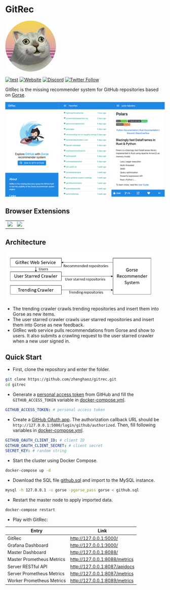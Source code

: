 # GitRec

<img width=160 src="assets/logo.png"/>

[![test](https://github.com/zhenghaoz/gitrec/actions/workflows/build_test.yml/badge.svg)](https://github.com/zhenghaoz/gitrec/actions/workflows/build_test.yml)
[![Website](https://img.shields.io/website?url=https%3A%2F%2Fgitrec.gorse.io)](https://gitrec.gorse.io)
[![Discord](https://img.shields.io/discord/830635934210588743)](https://discord.gg/x6gAtNNkAE)
[![Twitter Follow](https://img.shields.io/twitter/follow/gorse_io?label=Follow&style=social)](https://twitter.com/gorse_io)

GitRec is the missing recommender system for GitHub repositories based on [Gorse](https://github.com/zhenghaoz/gorse).

![](assets/gitrec.png)

## Browser Extensions

<table>
  <tbody>
    <tr>
      <td>
        <a href="https://chrome.google.com/webstore/detail/gitrec/eihokbaeiebdenibjophfipedicippfl" target="_blank">
          <img src="https://i.loli.net/2021/04/23/IqpU7COKQvzrcyG.png" />
        </a>
      </td>
    <td>
      <a href="https://microsoftedge.microsoft.com/addons/detail/gitrec/cpcfbfpnagiffgpmfljmcdokmfjffdpa" target="_blank">
        <img src="https://i.loli.net/2021/04/23/EnS3eDi4I86Yv2N.png" />
      </a>
    </td>
    </tr>
  </tbody>
</table>

## Architecture

<img width="480px" src="assets/architecture.png">

- The trending crawler crawls trending repositories and insert them into Gorse as new items.
- The user starred crawler crawls user starred repositories and insert them into Gorse as new feedback.
- GitRec web service pulls recommendations from Gorse and show to users. It also submits a crawling request to the user
  starred crawler when a new user signed in.

## Quick Start

- First, clone the repository and enter the folder.

```bash
git clone https://github.com/zhenghaoz/gitrec.git
cd gitrec
```

- Generate a [personal access token](https://github.com/settings/tokens) from GitHub and fill the `GITHUB_ACCESS_TOKEN`
  variable in [docker-compose.yml](https://github.com/zhenghaoz/gitrec/blob/master/docker-compose.yml).

```yaml
GITHUB_ACCESS_TOKEN: # personal access token
```

- Create a [GitHub OAuth app](https://github.com/settings/developers). The authorization callback URL should
  be `http://127.0.0.1:5000/login/github/authorized`. Then, fill following variables
  in [docker-compose.yml](https://github.com/zhenghaoz/gitrec/blob/master/docker-compose.yml).

```yaml
GITHUB_OAUTH_CLIENT_ID: # client ID
GITHUB_OAUTH_CLIENT_SECRET: # client secret
SECRET_KEY: # random string
```

- Start the cluster using Docker Compose.

```bash
docker-compose up -d
```

- Download the SQL file [github.sql](https://cdn.gorse.io/example/github.sql) and import to the MySQL instance.

```bash
mysql -h 127.0.0.1 -u gorse -pgorse_pass gorse < github.sql
```

- Restart the master node to apply imported data.

```bash
docker-compose restart
```

- Play with GitRec:

| Entry                     | Link                          |
| ------------------------- | ----------------------------- |
| GitRec                    | http://127.0.0.1:5000/        |
| Grafana Dashboard         | http://127.0.0.1:3000/        |
| Master Dashboard          | http://127.0.0.1:8088/        |
| Master Prometheus Metrics | http://127.0.0.1:8088/metrics |
| Server RESTful API        | http://127.0.0.1:8087/apidocs |
| Server Prometheus Metrics | http://127.0.0.1:8087/metrics |
| Worker Prometheus Metrics | http://127.0.0.1:8089/metrics |
